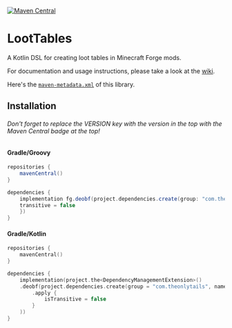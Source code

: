 [![Maven Central](https://maven-badges.herokuapp.com/maven-central/com.theonlytails/loottables/badge.svg)](https://maven-badges.herokuapp.com/maven-central/com.theonlytails/loottables)

# LootTables

A Kotlin DSL for creating loot tables in Minecraft Forge mods.

For documentation and usage instructions, please take a look at the [wiki](https://github.com/TheOnlyTails/LootTables/wiki).

Here's the [`maven-metadata.xml`](https://s01.oss.sonatype.org/service/local/repositories/releases/content/com/theonlytails/loottables/maven-metadata.xml) of this library.

## Installation

###### Don't forget to replace the VERSION key with the version in the top with the Maven Central badge at the top!

#### Gradle/Groovy

```groovy
repositories {
    mavenCentral()
}

dependencies {
    implementation fg.deobf(project.dependencies.create(group: "com.theonlytails", name: "loottables", version: VERSION) {
	transitive = false
    })
}
```

#### Gradle/Kotlin
```kotlin
repositories {
    mavenCentral()
}

dependencies {
    implementation(project.the<DependencyManagementExtension>()
	.deobf(project.dependencies.create(group = "com.theonlytails", name = "loottables", version = VERSION)
		.apply {
			isTransitive = false
		}
	))
}
```
